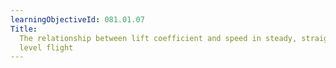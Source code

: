 ```yaml
---
learningObjectiveId: 081.01.07
Title:
  The relationship between lift coefficient and speed in steady, straight, and
  level flight
---
```



